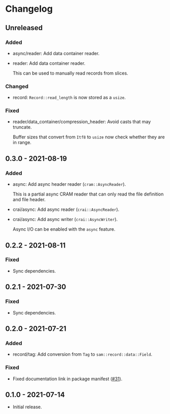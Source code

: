 # Changelog

## Unreleased

### Added

  * async/reader: Add data container reader.

  * reader: Add data container reader.

    This can be used to manually read records from slices.

### Changed

  * record: `Record::read_length` is now stored as a `usize`.

### Fixed

  * reader/data_container/compression_header: Avoid casts that may truncate.

    Buffer sizes that convert from `Itf8` to `usize` now check whether they are
    in range.

## 0.3.0 - 2021-08-19

### Added

  * async: Add async header reader (`cram::AsyncReader`).

    This is a partial async CRAM reader that can only read the file definition
    and file header.

  * crai/async: Add async reader (`crai::AsyncReader`).

  * crai/async: Add async writer (`crai::AsyncWriter`).

    Async I/O can be enabled with the `async` feature.

## 0.2.2 - 2021-08-11

### Fixed

  * Sync dependencies.

## 0.2.1 - 2021-07-30

### Fixed

  * Sync dependencies.

## 0.2.0 - 2021-07-21

### Added

  * record/tag: Add conversion from `Tag` to `sam::record::data::Field`.

### Fixed

  * Fixed documentation link in package manifest ([#31]).

[#31]: https://github.com/zaeleus/noodles/issues/31

## 0.1.0 - 2021-07-14

  * Initial release.
